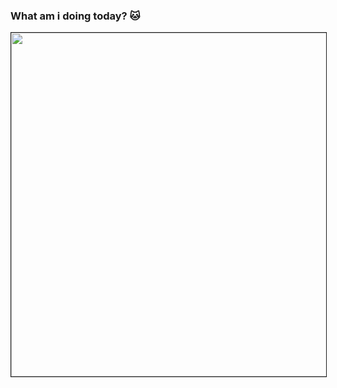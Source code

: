 ### What am i doing today? 🐱
<img height="550em" border="1px solid black" src="https://notion2svg-chucoding.koyeb.app">

